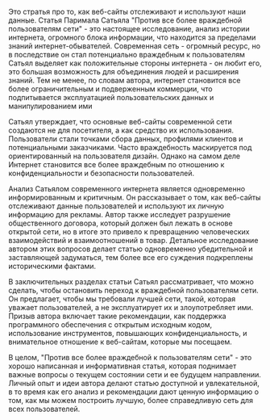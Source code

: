 Это стратья про то, как веб-сайты отслеживают и используют наши данные. 
Статья Паримала Сатьяла "Против все более враждебной пользователям сети" - это настоящее исследование, анализ истории интернета, огромного блока информации,
что находится за пределами знаний интернет-обывателей. Современная сеть - огромный ресурс, но в последствие он стал потенциально враждебным к пользователям
Сатьял выделяет как положительные стороны интернета - он любит его, это большая возможность для объединения людей и расширения знаний.
Тем не менее, по словам автора, интернет становится все более ограничительным и подверженным коммерции, что подпитывается эксплуатацией пользовательских данных и манипулированием ими

Сатьял утверждает, что основные веб-сайты современной сети создаются не для посетителя, а как средство их использования. Пользователи стали точками сбора данных, профилями клиентов и потенциальными заказчиками. Часто враждебность маскируется под ориентированный на пользователя дизайн. Однако на самом деле Интернет становится все более враждебным по отношению к конфиденциальности и безопасности пользователей.

Анализ Сатьялом современного интернета является одновременно информированным и критичным. Он рассказывает о том, как веб-сайты отслеживают данные пользователей и используют их личную информацию для рекламы. Автор также исследует разрушение общественного договора, который должен был лежать в основе открытой сети, но в итоге это привело к превращению человеческих взаимодействий и взаимоотношений в товар. Детальное исследование автором этих вопросов делает статью одновременно убедительной и заставляющей задуматься, тем более все его суждения подкреплены историческими фактами.

В заключительных разделах статьи Сатьял рассматривает, что можно сделать, чтобы остановить переход к враждебной пользователям сети. Он предлагает, чтобы мы требовали лучшей сети, такой, которая уважает пользователей, а не эксплуатирует их и злоупотребляет ими. Призыв автора включает такие рекомендации, как поддержка программного обеспечения с открытым исходным кодом, использование инструментов, повышающих конфиденциальность, и внимательное отношение к веб-сайтам, которые мы посещаем.

В целом, "Против все более враждебной к пользователям сети" - это хорошо написанная и информативная статья, которая поднимает важные вопросы о текущем состоянии сети и ее будущем направлении. Личный опыт и идеи автора делают статью доступной и увлекательной, в то время как его анализ и рекомендации дают ценную информацию о том, как мы можем построить лучшую, более справедливую сеть для всех пользователей.
